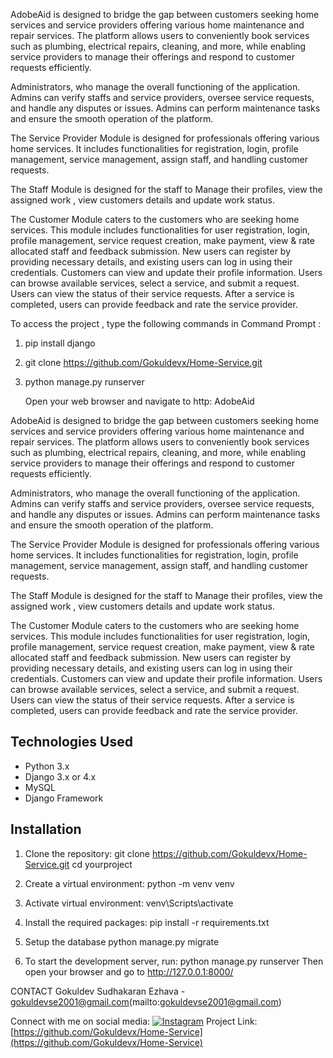 AdobeAid is designed to bridge the gap between customers seeking home services and service providers offering various home maintenance and repair services. The platform allows
users to conveniently book services such as plumbing, electrical repairs, cleaning, and more, while enabling service providers to manage their offerings and respond to customer
requests efficiently.

Administrators, who manage the overall functioning of the application. Admins can verify staffs and service providers, oversee service requests, and handle any disputes or
issues.
Admins can perform maintenance tasks and ensure the smooth operation of the platform.

The Service Provider Module is designed for professionals offering various home services. It includes functionalities for registration, login, profile management, service 
management, assign staff, and handling customer requests.

The Staff Module is designed for the staff to Manage their profiles, view the assigned work , view customers details and update work status.

The Customer Module caters to the customers who are seeking home services. This module includes functionalities for user registration, login, profile management, service
request creation, make payment, view & rate allocated staff and feedback submission. New users can register by providing necessary details, and existing users can log in using
their credentials. Customers can view and update their profile information. Users can browse available services, select a service, and submit a request. Users can view the
status of their service requests. After a service is completed, users can provide feedback and rate the service provider.

To access the project , type the following commands in Command Prompt :
1. pip install django
2. git clone https://github.com/Gokuldevx/Home-Service.git
3. python manage.py runserver


   Open your web browser and navigate to http:
   AdobeAid

AdobeAid is designed to bridge the gap between customers seeking home services and service providers offering various home maintenance and repair services. The platform allows
users to conveniently book services such as plumbing, electrical repairs, cleaning, and more, while enabling service providers to manage their offerings and respond to customer
requests efficiently.

Administrators, who manage the overall functioning of the application. Admins can verify staffs and service providers, oversee service requests, and handle any disputes or
issues.
Admins can perform maintenance tasks and ensure the smooth operation of the platform.

The Service Provider Module is designed for professionals offering various home services. It includes functionalities for registration, login, profile management, service 
management, assign staff, and handling customer requests.

The Staff Module is designed for the staff to Manage their profiles, view the assigned work , view customers details and update work status.

The Customer Module caters to the customers who are seeking home services. This module includes functionalities for user registration, login, profile management, service
request creation, make payment, view & rate allocated staff and feedback submission. New users can register by providing necessary details, and existing users can log in using
their credentials. Customers can view and update their profile information. Users can browse available services, select a service, and submit a request. Users can view the
status of their service requests. After a service is completed, users can provide feedback and rate the service provider.


## Technologies Used

- Python 3.x
- Django 3.x or 4.x
- MySQL
- Django Framework

## Installation

1. Clone the repository:
  git clone https://github.com/Gokuldevx/Home-Service.git
  cd yourproject

2. Create a virtual environment:
   python -m venv venv

3. Activate virtual environment:
   venv\Scripts\activate

4. Install the required packages:
   pip install -r requirements.txt

5. Setup the database
   python manage.py migrate

6. To start the development server, run:
   python manage.py runserver
   Then open your browser and go to http://127.0.0.1:8000/

CONTACT
Gokuldev Sudhakaran Ezhava - gokuldevse2001@gmail.com(mailto:gokuldevse2001@gmail.com)

Connect with me on social media:
[![Instagram](https://upload.wikimedia.org/wikipedia/commons/a/a5/Instagram_icon.png)](https://www.instagram.com/gokul_27x_/)
Project Link: [https://github.com/Gokuldevx/Home-Service](https://github.com/Gokuldevx/Home-Service)


